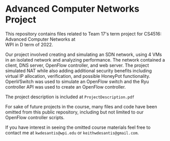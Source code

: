 # Advanced Computer Networks Project

This repository contains files related to Team 17's term project for CS4516: Advanced Computer Networks at\
WPI in D term of 2022.

Our project involved creating and simulating an SDN network, using 4 VMs in an isolated network and analyzing performance. The network contained a client, DNS server, OpenFlow controller, and web server. The project simulated NAT while also adding additional security benefits including virtual IP allocation, verification, and possible HoneyPot functionality. OpenVSwitch was used to simulate an OpenFlow switch and the Ryu controller API was used to create an OpenFlow controller.

The project description is included at `ProjectDescription.pdf`

For sake of future projects in the course, many files and code have been omitted from this public repository, including but not limited to our OpenFlow controller scripts.

If you have interest in seeing the omitted course materials feel free to contact me at `kwdesantis@wpi.edu` or `keithwdesantis@gmail.com`.
